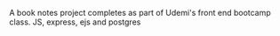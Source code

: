 A book notes project completes as part of Udemi's front end bootcamp class. JS, express, ejs and postgres
